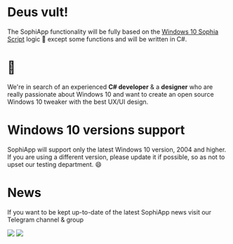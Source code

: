 # Deus vult!

The SophiApp functionality will be fully based on the [Windows 10 Sophia Script](https://github.com/farag2/Windows-10-Sophia-Script) logic :rocket: except some functions and will be written in C#.

# :rocket:

We're in search of аn experienced **C# developer** & a **designer** who are really passionate about Windows 10 and want to create an open source Windows 10 tweaker with the best UX/UI design.

# Windows 10 versions support

SophiApp will support only the latest Windows 10 version, 2004 and higher. If you are using a different version, please update it if possible, so as not to upset our testing department. :smile:

# News
If you want to be kept up-to-date of the latest SophiApp news visit our Telegram channel & group

<a href="https://t.me/SophiaNews"><img src="https://img.shields.io/badge/Sophia%20News-Telegram-blue?style=flat&logo=Telegram"></a>
<a href="https://t.me/Sophia_Chat"><img src="https://img.shields.io/badge/Sophia%20Chat-Telegram-blue?style=flat&logo=Telegram"></a>
